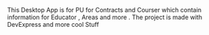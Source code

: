 This Desktop App is for PU for Contracts and Courser which contain information for Educator , Areas and more . The project is made with DevExpress and more cool Stuff
